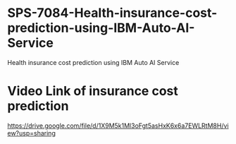 # SPS-7084-Health-insurance-cost-prediction-using-IBM-Auto-AI-Service
Health insurance cost prediction using IBM Auto AI Service
# Video Link of insurance cost prediction

https://drive.google.com/file/d/1X9M5k1Ml3oFgt5asHxK6x6a7EWLRtM8H/view?usp=sharing
